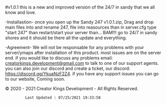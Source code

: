 #v1.0.1
this is a new and improved version of the 24/7 in sandy that we all know and love.

-Installastion-
once you open up the Sandy 247 v1.0.1.zip, Drag and drop main files into and rename 247, file into reasources than in  server.cfg type "start 247" than restart/start your server than... BAM!!! go to 24/7 in sandy shores
and it should be there all the update and everything.

-Agreement-
We will not be responsable for any problems with your server/ymaps after installation of this product. most issues are on the server end. 
if you would like to discuss any problems email: 
creatorkings.development@gmail.com to talk to one of our support agents. you can also join our discord and create a ticket,
 our discord: https://discord.gg/YkuaNzF2Z4.
if you have any support issues you can go to our website, Coming soon.




  © 2020 - 2021 Creator Kings Development - All Rights Reserved.
           
             Last Updated : 07/25/2021 19:33:58
